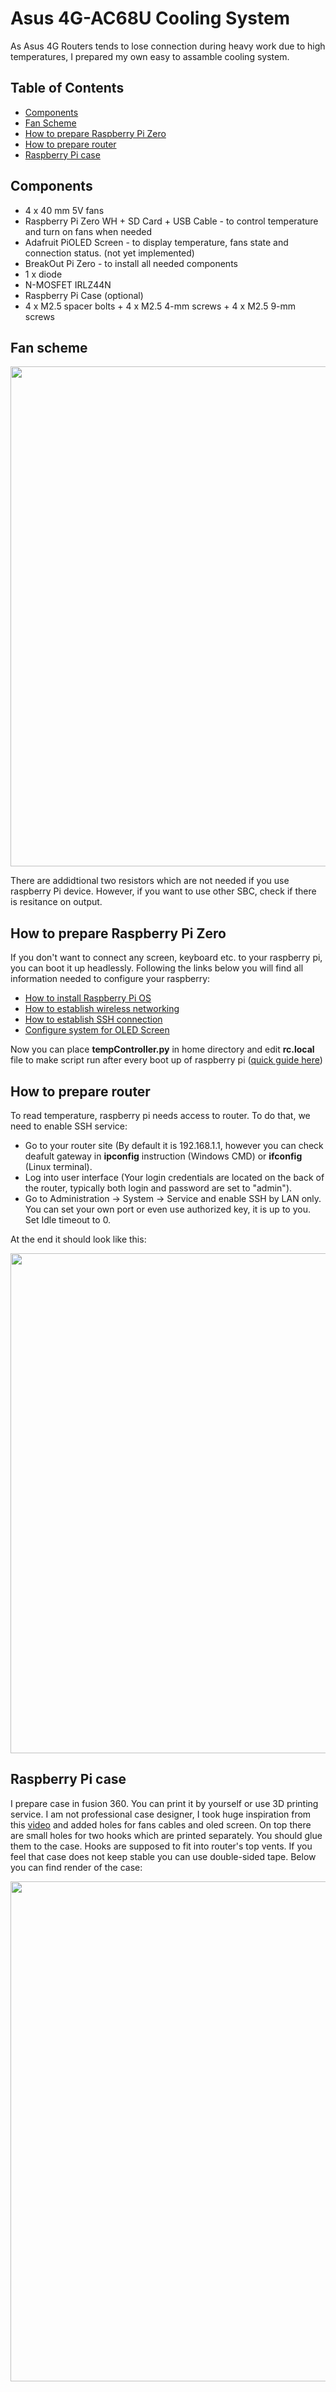 # Asus 4G-AC68U Cooling System
 
As Asus 4G Routers tends to lose connection during heavy work due to high temperatures, I prepared my own easy to assamble cooling system.

## Table of Contents

* [Components](#Components)
* [Fan Scheme](#Fan-scheme)
* [How to prepare Raspberry Pi Zero](#How-to-prepare-Raspberry-Pi-Zero)
* [How to prepare router](#How-to-prepare-router)
* [Raspberry Pi case](#Raspberry-Pi-case)

## Components

* 4 x 40 mm 5V fans 
* Raspberry Pi Zero WH + SD Card + USB Cable - to control temperature and turn on fans when needed
* Adafruit PiOLED Screen - to display temperature, fans state and connection status. (not yet implemented)
* BreakOut Pi Zero - to install all needed components
* 1 x diode 
* N-MOSFET IRLZ44N 
* Raspberry Pi Case (optional) 
* 4 x M2.5 spacer bolts + 4 x M2.5 4-mm screws + 4 x M2.5 9-mm screws   
## Fan scheme 

<p align="center"><img src="https://i.postimg.cc/4xgVGh7w/Fan-System-1.png" width="800"></p>

There are addidtional two resistors which are not needed if you use raspberry Pi device. However, if you want to use other SBC, check if there is resitance on output.

## How to prepare Raspberry Pi Zero

If you don't want to connect any screen, keyboard etc. to your raspberry pi, you can boot it up headlessly. Following the links below you will find all information needed to configure your raspberry:
* [How to install Raspberry Pi OS](https://www.raspberrypi.org/software/)
* [How to establish wireless networking](https://www.raspberrypi.org/documentation/configuration/wireless/headless.md)
* [How to establish SSH connection](https://www.raspberrypi.org/documentation/remote-access/ssh/)
* [Configure system for OLED Screen](https://learn.adafruit.com/adafruit-pioled-128x32-mini-oled-for-raspberry-pi/usage)

Now you can place **tempController.py** in home directory and edit **rc.local** file to make script run after every boot up of raspberry pi ([quick guide here](https://www.dexterindustries.com/howto/run-a-program-on-your-raspberry-pi-at-startup/))

## How to prepare router

To read temperature, raspberry pi needs access to router. To do that, we need to enable SSH service:
* Go to your router site (By default it is 192.168.1.1, however you can check  deafult gateway in **ipconfig** instruction (Windows CMD) or **ifconfig** (Linux terminal).
* Log into user interface (Your login credentials are located on the back of the router, typically both login and password are set to "admin").
* Go to Administration -> System -> Service and enable SSH by LAN only. You can set your own port or even use authorized key, it is up to you. Set Idle timeout to 0.

At the end it should look like this:

<p align="center"><img src="https://i.postimg.cc/VkbWR8y0/1.png" width="800"></p>

## Raspberry Pi case 

I prepare case in fusion 360. You can print it by yourself or use 3D printing service. I am not professional case designer, I took huge inspiration from this [video](https://www.youtube.com/watch?v=E0NVC8xhf3I) and added holes for fans cables and oled screen. On top there are small holes for two hooks which are printed separately. You should glue them to the case. Hooks are supposed to fit into router's top vents. If you feel that case does not keep stable you can use double-sided tape. Below you can find render of the case:

<p align="center"><img src="https://i.postimg.cc/JzyXbVDD/Case.png" width="800"></p>
